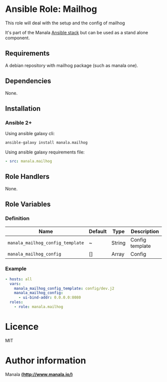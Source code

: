 # Ansible Role: Mailhog

This role will deal with the setup and the config of mailhog

It's part of the Manala <a href="http://www.manala.io" target="_blank">Ansible stack</a> but can be used as a stand alone component.

## Requirements

A debian repository with mailhog package (such as manala one).

## Dependencies

None.

## Installation

### Ansible 2+

Using ansible galaxy cli:

```bash
ansible-galaxy install manala.mailhog
```

Using ansible galaxy requirements file:

```yaml
- src: manala.mailhog
```

## Role Handlers

None.

## Role Variables

### Definition

| Name                             | Default  | Type   | Description     |
| -------------------------------- | -------- | ------ | --------------- |
| `manala_mailhog_config_template` | ~        | String | Config template |
| `manala_mailhog_config`          | []       | Array  | Config          |

### Example

```yaml
- hosts: all
  vars:
    manala_mailhog_config_template: config/dev.j2
    manala_mailhog_config:
      - ui-bind-addr: 0.0.0.0:8080
  roles:
    - role: manala.mailhog
```

# Licence

MIT

# Author information

Manala [**(http://www.manala.io/)**](http://www.manala.io)